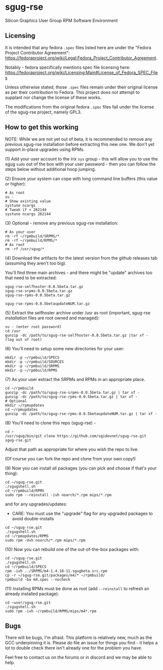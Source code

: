 # sgug-rse

Silicon Graphics User Group RPM Software Environment

## Licensing

It is intended that any fedora `.spec` files listed here are under the "Fedora Project Contributor Agreement": https://fedoraproject.org/wiki/Legal:Fedora_Project_Contributor_Agreement.

Notably - fedora specifically mentions spec file licensing here: https://fedoraproject.org/wiki/Licensing:Main#License_of_Fedora_SPEC_Files

Unless otherwise stated, those `.spec` files remain under their original license as per their contribution to Fedora. This project does not attempt to supplant nor change the license of these works.

The modifications from the original fedora `.spec` files fall under the license of the sgug-rse project, namely GPL3.

## How to get this working

NOTE: While we are not yet out of beta, it is recommended to remove any previous sgug-rse installation before extracting this new one. We don't yet support in-place upgrades using RPMs.

(1) Add your user account to the irix `sys` group - this will allow you to use the sgug `sudo` out of the box with your user password - then you can follow the steps below without additional hoop jumping.

(2) Ensure your system can cope with long command line buffers (this value or higher):

```
# As root
su -
# Show existing value
systune ncargs
# Tweak if < 262144
systune ncargs 262144
```

(3) Optional - remove any previous sgug-rse installation:

```
# As your user
rm -rf ~/rpmbuild/SRPMS/*
rm -rf ~/rpmbuild/RPMS/*
# As root
rm -rf /usr/sgug/*
```

(4) Download the artifacts for the latest version from the github releases tab (assuming they aren't too big).

You'll find three main archives - and there might be "update" archives too that need to be extracted:

```
sgug-rse-selfhoster-0.0.5beta.tar.gz
sgug-rse-srpms-0.0.5beta.tar.gz
sgug-rse-rpms-0.0.5beta.tar.gz

sgug-rse-rpms-0.0.5betaupdateNUM.tar.gz
```

(5) Extract the selfhoster archive under /usr as root (important, sgug-rse _installation_ files are root owned and managed):

```
su - (enter root password)
cd /usr
gunzip -dc /path/to/sgug-rse-selfhoster-0.0.5beta.tar.gz |tar xf -
(log out of root)
```

(6) You'll need to setup some new directories for your user:

```
mkdir -p ~/rpmbuild/SPECS
mkdir -p ~/rpmbuild/SOURCES
mkdir -p ~/rpmbuild/SRPMS
mkdir -p ~/rpmbuild/RPMS
```

(7) As your user extract the SRPMs and RPMs in an appropriate place.

```
cd ~/rpmbuild
gunzip -dc /path/to/sgug-rse-srpms-0.0.5beta.tar.gz | tar xf -
gunzip -dc /path/to/sgug-rse-rpms-0.0.5beta.tar.gz | tar xf -
# Optional
mkdir ~/rpmupdates
cd ~/rpmupdates
gunzip -dc /path/to/sgug-rse-rpms-0.0.5betaupdateNUM.tar.gz | tar xf -
```

(8) You'll need to clone this repo (sgug-rse) -

```
cd ~
/usr/sgug/bin/git clone https://github.com/sgidevnet/sgug-rse.git sgug-rse.git
```
Adjust that path as appropriate for where you wish the repo to live.

(Of course you can fork the repo and clone from your own copy!)

(9) Now you can install all packages (you can pick and choose if that's your thing):

```
cd ~/sgug-rse.git
./sgugshell.sh
cd ~/rpmbuild/RPMS
sudo rpm --reinstall -ivh noarch/*.rpm mips/*.rpm
```

and for any upgrades/updates:

* CARE: You must use the "upgrade" flag for any upgraded packages to avoid double-installs

```
cd ~/sgug-rse.git
./sgugshell.sh
cd ~/rpmupdates/RPMS
sudo rpm -Uvh noarch/*.rpm mips/*.rpm
```

(10) Now you can rebuild one of the out-of-the-box packages with:

```
cd ~/sgug-rse.git
./sgugshell.sh
cd ~/rpmbuild/SPECS
rpm -ivh ../SRPMS/m4-1.4.18-11.sgugbeta.src.rpm
cp -r ~/sgug-rse.git/packages/m4/* ~/rpmbuild/
rpmbuild -ba m4.spec --nocheck
```

(11) Installing RPMs must be done as root (add `--reinstall` to refresh an already installed package):

```
cd ~user/sgug-rse.git
./sgugshell.sh
sudo rpm -ivh ~/rpmbuild/RPMS/mips/m4*.rpm
```

## Bugs

There will be bugs, I'm afraid. This platform is relatively new, much as the GCC underpinning it is. Please do file an issue for things you find - it helps a lot to double check there isn't already one for the problem you have.

Feel free to contact us on the forums or in discord and we may be able to help.
